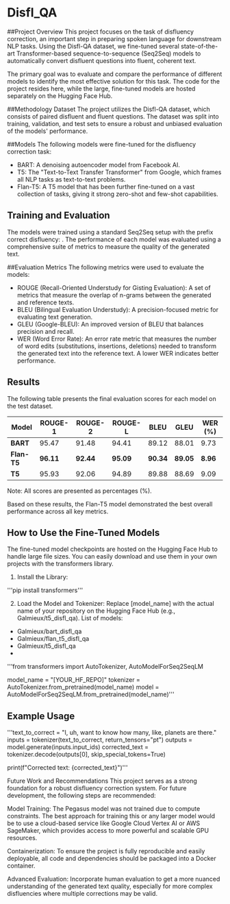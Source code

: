 # Disfl_QA

##Project Overview
This project focuses on the task of disfluency correction, an important step in preparing spoken language for downstream NLP tasks. Using the Disfl-QA dataset, we fine-tuned several state-of-the-art Transformer-based sequence-to-sequence (Seq2Seq) models to automatically convert disfluent questions into fluent, coherent text.

The primary goal was to evaluate and compare the performance of different models to identify the most effective solution for this task. The code for the project resides here, while the large, fine-tuned models are hosted separately on the Hugging Face Hub.

##Methodology
Dataset
The project utilizes the Disfl-QA dataset, which consists of paired disfluent and fluent questions. The dataset was split into training, validation, and test sets to ensure a robust and unbiased evaluation of the models' performance.

##Models
The following models were fine-tuned for the disfluency correction task:

- BART: A denoising autoencoder model from Facebook AI.
- T5: The "Text-to-Text Transfer Transformer" from Google, which frames all NLP tasks as text-to-text problems.
- Flan-T5: A T5 model that has been further fine-tuned on a vast collection of tasks, giving it strong zero-shot and few-shot capabilities.

## Training and Evaluation
The models were trained using a standard Seq2Seq setup with the prefix correct disfluency: . The performance of each model was evaluated using a comprehensive suite of metrics to measure the quality of the generated text.

##Evaluation Metrics
The following metrics were used to evaluate the models:

- ROUGE (Recall-Oriented Understudy for Gisting Evaluation): A set of metrics that measure the overlap of n-grams between the generated and reference texts.
- BLEU (Bilingual Evaluation Understudy): A precision-focused metric for evaluating text generation.
- GLEU (Google-BLEU): An improved version of BLEU that balances precision and recall.
- WER (Word Error Rate): An error rate metric that measures the number of word edits (substitutions, insertions, deletions) needed to transform the generated text into the reference text. A lower WER indicates better performance.

## Results
The following table presents the final evaluation scores for each model on the test dataset.

| Model     | ROUGE-1 | ROUGE-2 | ROUGE-L | BLEU    | GLEU    | WER (%) |
|-----------|---------|---------|---------|---------|---------|---------|
| **BART** | 95.47   | 91.48   | 94.41   | 89.12   | 88.01   | 9.73    |
| **Flan-T5** | **96.11** | **92.44** | **95.09** | **90.34** | **89.05** | **8.96** |
| **T5** | 95.93   | 92.06   | 94.89   | 89.88   | 88.69   | 9.09    |

Note: All scores are presented as percentages (%).

Based on these results, the Flan-T5 model demonstrated the best overall performance across all key metrics.

## How to Use the Fine-Tuned Models
The fine-tuned model checkpoints are hosted on the Hugging Face Hub to handle large file sizes. You can easily download and use them in your own projects with the transformers library.

1. Install the Library:

'''pip install transformers'''

2. Load the Model and Tokenizer:
Replace [model_name] with the actual name of your repository on the Hugging Face Hub (e.g., Galmieux/t5_disfl_qa).
List of models:
- Galmieux/bart_disfl_qa
- Galmieux/flan_t5_disfl_qa
- Galmieux/t5_disfl_qa
- 
'''from transformers import AutoTokenizer, AutoModelForSeq2SeqLM

model_name = "[YOUR_HF_REPO]"
tokenizer = AutoTokenizer.from_pretrained(model_name)
model = AutoModelForSeq2SeqLM.from_pretrained(model_name)'''

## Example Usage
'''text_to_correct = "I, uh, want to know how many, like, planets are there."
inputs = tokenizer(text_to_correct, return_tensors="pt")
outputs = model.generate(inputs.input_ids)
corrected_text = tokenizer.decode(outputs[0], skip_special_tokens=True)

print(f"Corrected text: {corrected_text}")'''

Future Work and Recommendations
This project serves as a strong foundation for a robust disfluency correction system. For future development, the following steps are recommended:

Model Training: The Pegasus model was not trained due to compute constraints. The best approach for training this or any larger model would be to use a cloud-based service like Google Cloud Vertex AI or AWS SageMaker, which provides access to more powerful and scalable GPU resources.

Containerization: To ensure the project is fully reproducible and easily deployable, all code and dependencies should be packaged into a Docker container.

Advanced Evaluation: Incorporate human evaluation to get a more nuanced understanding of the generated text quality, especially for more complex disfluencies where multiple corrections may be valid.
